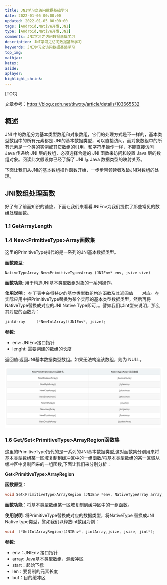 ```yaml
---
title: JNI学习之访问数据基础学习
date: 2022-01-05 00:00:00
updated: 2022-01-05 00:00:00
tags: [Android,Native开发,JNI]
type: [Android,Native开发,JNI]
comments: JNI学习之访问数据基础学习
description: JNI学习之访问数据基础学习
keywords: JNI学习之访问数据基础学习
top_img:
mathjax:
katex:
aside:
aplayer:
highlight_shrink:
---
```




[TOC]

文章参考：https://blog.csdn.net/tkwxty/article/details/103665532

## 概述

JNI 中的数组分为基本类型数组和对象数组，它们的处理方式是不一样的，基本类型数组中的所有元素都是 JNI的基本数据类型，可以直接访问。而对象数组中的所有元素是一个类的实例或其它数组的引用，和字符串操作一样，不能直接访问 Java 传递给 JNI 层的数组，必须选择合适的 JNI 函数来访问和设置 Java 层的数组对象。阅读此文假设你已经了解了 JNI 与 Java 数据类型的映射关系。

下面让我们从JNI的基本数组操作函数开始，一步步带领读者攻破JNI对数组的处理。



## JNI数组处理函数

好了有了前面知识的铺垫，下面让我们来看看JNIEnv为我们提供了那些常见的数组处理函数。

### 1.1 GetArrayLength



### 1.4 New\<PrimitiveType>Array函数集

这里的PrimitiveType指代的是一系列的JNI基本数据类型。

**函数原型**: 

```shell
NativeTypeArray New<PrimitiveType>Array (JNIEnv* env, jsize size)
```

**函数功能**: 用于构造JNI基本类型数组对象的一系列操作。

**使用说明**： 在下表中会将特定的基本类型数组构造函数及其返回值一一对应。在实际应用中把PrimitiveType替换为某个实际的基本类型数据类型，然后再将NativeType替换成对应的JNI Native Type即可，。譬如我们以int型来说明，那么其对应的函数为：

```c++
jintArray     (*NewIntArray)(JNIEnv*, jsize);
```

**参数**:

- env: JNIEnv接口指针
- lenght: 需要创建的数组的长度

返回值:返回JNI基本数据类型数组。如果无法构造该数组，则为 NULL。

![image-20220720120702198](images/image-20220720120702198.png)



### 1.6 Get/Set\<PrimitiveType\>ArrayRegion函数集

这里的PrimitiveType指代的是一系列的JNI基本数据类型,这对函数集分别用来将基本类型数组某一区域复制到缓冲区中的一组函数/将基本类型数组的某一区域从缓冲区中复制回来的一组函数,下面让我们来分别分析：

**Get\<PrimitiveType>ArrayRegion**

**函数原型**：

```c++
void Set<PrimitiveType>ArrayRegion (JNIEnv *env, NativeTypeArray array, jsize start, jsize len, NativeType *buf);
```

**函数功能**：将基本类型数组某一区域复制到缓冲区中的一组函数。

**使用说明**: 将PrimitiveType替换成对应的数据类型，将NativeType 替换成JNI Native type类型，譬如我们以释放int数组为例：

```c++
void  (*GetIntArrayRegion)(JNIEnv*, jintArray,jsize, jsize, jint*);
```

**参数**:

- env：JNIEnv 接口指针
- array: Java基本类型数组，源缓冲区
- start：起始下标
- len：要复制的元素长度
- buf：目的缓冲区















